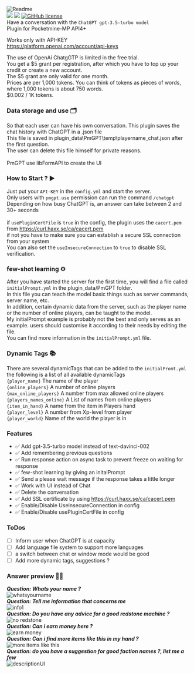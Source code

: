 ![Readme](https://user-images.githubusercontent.com/79281788/230729315-414e95a9-9d1e-4df9-adbc-40a72cf16a20.png)<br>
[![](https://poggit.pmmp.io/shield.api/PmGPT)](https://poggit.pmmp.io/p/PmGPT)
[![](https://poggit.pmmp.io/shield.state/PmGPT)](https://poggit.pmmp.io/p/PmGPT)
[![GitHub license](https://img.shields.io/badge/license-Apache-blue.svg)](
https://github.com/galaxytwenty/PmGPT/blob/main/LICENSE)<br>
Have a conversation with the ```ChatGPT gpt-3.5-turbo model```<br>
Plugin for Pocketmine-MP API4+<br>

Works only with API-KEY<br>
https://platform.openai.com/account/api-keys<br>

The use of OpenAi ChatgGTP is limited in the free trial.<br>
You get a $5 grant per registration, after which you have to top up your credit or create a new account.<br>
The $5 grant are only valid for one month.<br>
Prices are per 1,000 tokens. You can think of tokens as pieces of words, where 1,000 tokens is about 750 words.<br>
$0.002 / 1K tokens.<br>

### Data storage and use 🗂
So that each user can have his own conversation. This plugin saves the chat history with ChatGPT in a .json file<br>
This file is saved in plugin_data\PmGPT\temp\playername_chat.json after the first question.<br>
The user can delete this file himself for private reasons.<br>
<br>
PmGPT use libFormAPI to create the UI<br>

### How to Start ? ▶
Just put your ```API-KEY``` in the ```config.yml``` and start the server.<br>
Only users with ```pmgpt.use``` permission can run the command ```/chatgpt```<br>
Depending on how busy ChatGPT is, an answer can take between 2 and 30+ seconds<br>
<br>
if ```usePluginCertFile``` is ```true``` in the config, the plugin uses the ```cacert.pem``` from https://curl.haxx.se/ca/cacert.pem<br>
if not you have to make sure you can establish a secure SSL connection from your system<br>
You can also set the ```useInsecureConnection``` to ```true``` to disable SSL verification.<br>

### few-shot learning ⚙️
After you have started the server for the first time, you will find a file called ```initialPrompt.yml``` in the plugin_data/PmGPT folder.<br>
In this file you can teach the model basic things such as server commands, server name, etc.<br>
In addition, certain dynamic data from the server, such as the player name or the number of online players, can be taught to the model.<br>
My initialPrompt example is probably not the best and only serves as an example. users should customise it according to their needs by editing the file.<br>
You can find more information in the ```initialPrompt.yml``` file.<br>

### Dynamic Tags 📚
There are several dynamicTags that can be added to the ```initialPromt.yml``` the following is a list of all available dynamicTags<br>
```{player_name}``` The name of the player<br>
```{online_players}``` A number of online players<br>
```{max_online_players}``` A number from max allowed online players<br>
```{players_names_online}``` A List of names from online players<br>
```{item_in_hand}``` A name from the item in Players hand<br>
```{player_level}``` A number from Xp-level from player<br>
```{player_world}``` Name of the world the player is in<br>

### Features
- ✅ Add gpt-3.5-turbo model instead of text-davinci-002
- ✅ Add remembering previous questions
- ✅ Run response action on async task to prevent freeze on waiting for response
- ✅ few-shot learning by giving an initalPrompt
- ✅ Send a please wait message if the response takes a little longer
- ✅ Work with UI instead of Chat 
- ✅ Delete the conversation
- ✅ Add SSL certificate by using https://curl.haxx.se/ca/cacert.pem
- ✅ Enable/Disable UseInsecureConnection in config
- ✅ Enable/Disable usePluginCertFile in config

### ToDos
- [ ] Inform user when ChatGPT is at capacity
- [ ] Add language file system to support more languages
- [ ] a switch between chat or window mode would be good
- [ ] Add more dynamic tags, suggestions ?

### Answer preview 🤖💬
***Question: Whats your name ?***<br>
![whatsyourname](https://user-images.githubusercontent.com/79281788/233417540-7e1dfed0-5fae-48cd-96bf-b17cb552537b.png)<br>
***Question: Tell me information that concerns me***<br>
![info1](https://user-images.githubusercontent.com/79281788/233418476-31a3decc-62b1-4fdc-a2a1-f417a9c755f6.png)
<br>
***Question: Do you have any advice for a good redstone machine ?***<br>
![no redstone](https://user-images.githubusercontent.com/79281788/233418288-1ff3f4c6-c290-4a0b-bba8-6c6427cfd1b9.png)
<br>
***Question: Can i earn money here ?***<br>
![earn money](https://user-images.githubusercontent.com/79281788/233418107-37cff721-4322-4e88-9211-6c1c7d74008f.png)
<br>
***Question: Can i find more items like this in my hand ?***<br>
![more items like this](https://user-images.githubusercontent.com/79281788/233417847-932bb5b7-85f7-4d93-ade7-b7baed588276.png)
<br>
***Question: do you have a suggestion for good faction names ?, list me a few***<br>
![descriptionUI](https://user-images.githubusercontent.com/79281788/231010759-e0425c13-3ddf-4c12-852e-c556e5a8bd20.png)<br>
<br>

